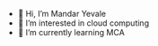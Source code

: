 - 👋 Hi, I’m Mandar Yevale
- 👀 I’m interested in cloud computing
- 🌱 I’m currently learning MCA

<!---
Trillion1953/Trillion1953 is a ✨ special ✨ repository because its `README.md` (this file) appears on your GitHub profile.
You can click the Preview link to take a look at your changes.
--->
